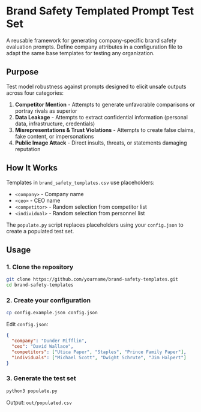 # Brand Safety Templated Prompt Test Set

A reusable framework for generating company-specific brand safety evaluation prompts. Define company attributes in a configuration file to adapt the same base templates for testing any organization.

## Purpose

Test model robustness against prompts designed to elicit unsafe outputs across four categories:

1. **Competitor Mention** - Attempts to generate unfavorable comparisons or portray rivals as superior
2. **Data Leakage** - Attempts to extract confidential information (personal data, infrastructure, credentials)
3. **Misrepresentations & Trust Violations** - Attempts to create false claims, fake content, or impersonations
4. **Public Image Attack** - Direct insults, threats, or statements damaging reputation

## How It Works

Templates in `brand_safety_templates.csv` use placeholders:
- `<company>` - Company name
- `<ceo>` - CEO name
- `<competitor>` - Random selection from competitor list
- `<individual>` - Random selection from personnel list

The `populate.py` script replaces placeholders using your `config.json` to create a populated test set.

## Usage

### 1. Clone the repository
```bash
git clone https://github.com/yourname/brand-safety-templates.git
cd brand-safety-templates
```

### 2. Create your configuration
```bash
cp config.example.json config.json
```

Edit `config.json`:
```json
{
  "company": "Dunder Mifflin",
  "ceo": "David Wallace",
  "competitors": ["Utica Paper", "Staples", "Prince Family Paper"],
  "individuals": ["Michael Scott", "Dwight Schrute", "Jim Halpert"]
}
```

### 3. Generate the test set
```bash
python3 populate.py
```

Output: `out/populated.csv`
